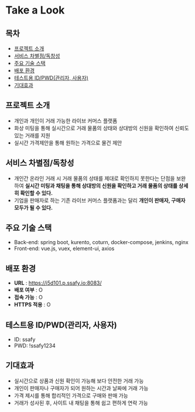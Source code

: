 # Take a Look

## 목차

- [프로젝트 소개](#프로젝트-소개)   
- [서비스 차별점/독창성](#서비스-차별점/독창성)
- [주요 기술 스택](#주요-기술-스택)
- [배포 환경](#배포-환경)
- [테스트용 ID/PWD(관리자, 사용자)](#테스트용-ID/PWD(관리자,-사용자))
- [기대효과](#기대효과)

## 프로젝트 소개
- 개인과 개인이 거래 가능한 라이브 커머스 플랫폼
- 화상 미팅을 통해 실시간으로 거래 물품의 상태와 상대방의 신원을 확인하여 신뢰도 있는 거래를 지원
- 실시간 가격제안을 통해 원하는 가격으로 물건 제안

## 서비스 차별점/독창성
- 개인간 온라인 거래 시 거래 물품의 상태를 제대로 확인하지 못한다는 단점을 보완하여 **실시간 미팅과 채팅을 통해 상대방의 신원을 확인하고 거래 물품의 상태를 상세히 확인할 수 있다.** 
- 기업을 판매자로 하는 기존 라이브 커머스 플랫폼과는 달리 **개인이 판매자, 구매자 모두가 될 수 있다.**

## 주요 기술 스택
- Back-end: spring boot, kurento, coturn, docker-compose, jenkins, nginx
- Front-end: vue.js, vuex, element-ui, axios

## 배포 환경
- __URL__ : https://i5d101.p.ssafy.io:8083/
- __배포 여부__ : O
- __접속 가능__ : O
- __HTTPS 적용__ : O 
<!-- - __PORT__ : // 3rd Party에서 사용하는 포트가 있다면 기입해주세요. <- 기입 후 해당 주석 삭제 -->

## 테스트용 ID/PWD(관리자, 사용자)
- ID: ssafy
- PWD: !ssafy1234

## 기대효과
- 실시간으로 상품과 신원 확인이 가능해 보다 안전한 거래 가능
- 개인이 판매자나 구매자가 되어 원하는 시간과 날짜에 거래 가능
- 가격 제시를 통해 합리적인 가격으로 구매와 판매 가능
- 거래가 성사된 후, 사이트 내 채팅을 통해 쉽고 편하게 연락 가능
